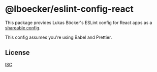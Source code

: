 # @lboecker/eslint-config-react

This package provides Lukas Böcker's ESLint config for React apps as
a [shareable config][].

This config assumes you're using Babel and Prettier.

## License

[ISC](LICENSE)

[shareable config]: https://eslint.org/docs/user-guide/configuring#using-a-shareable-configuration-package
